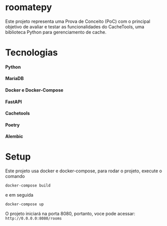 # roomatepy
Este projeto representa uma Prova de Conceito (PoC) com o principal objetivo de avaliar e testar as funcionalidades do CacheTools, uma biblioteca Python para gerenciamento de cache.

# Tecnologias
#### Python
#### MariaDB
#### Docker e Docker-Compose
#### FastAPI
#### Cachetools
#### Poetry
#### Alembic


# Setup
Este projeto usa docker e docker-compose, para rodar o projeto, execute o comando

`docker-compose build`

e em seguida

`docker-compose up`


O projeto iniciará na porta 8080, portanto, voce pode acessar:
`http://0.0.0.0:8080/rooms`
